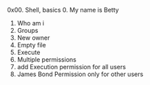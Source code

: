 0x00. Shell, basics
0. My name is Betty
1. Who am i
2. Groups
3. New owner
4. Empty file
5. Execute
6. Multiple permissions
7. add Execution permission for all users
8. James Bond Permission only for other users
